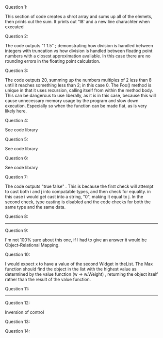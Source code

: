 Question 1:

This section of code creates a shrot array and sums up all of the elemets, then prints out the sum. It prints out '18' and a new line charachter when executed

Question 2:

The code outputs "1 1.5" ; demonstrating how division is handled between integers with truncation vs how division is handled between floating point numbers with a closest approximation available. In this case there are no rounding errors in the floating point calculation.

Question 3:

The code outputs 20, summing up the numbers multiples of 2 less than 8 until it reaches something less than 2; in this case 0. The Foo() method is unique in that it uses recursion, calling itself from within the method body. This can be dangerous to use liberally, as it is in this case, because this will cause unnecessary memory usage by the program and slow down execution. Especially so when the function can be made flat, as is very likely here.

Question 4:

See code library

Question 5:

See code library

Question 6:

See code library

Question 7:

The code outputs "true false" . This is because the first check will attempt to cast both i and j into compatable types, and then check for equality. in this case i would get cast into a string, "0", making it equal to j. In the second check, type casting is disabled and the code checks for both the same type and the same data.

Question 8:

-----

Question 9:

I'm not 100% sure about this one, if I had to give an answer it would be Object-Relational Mapping. 

Question 10:

I would expect x to have a value of the second Widget in theList. The Max function should find the object in the list with the highest value as determined by the value function (w => w.Weight) , returning the object itself rather than the result of the value function.

Question 11:

-----

Question 12:

Inversion of control

Question 13:



Question 14:
